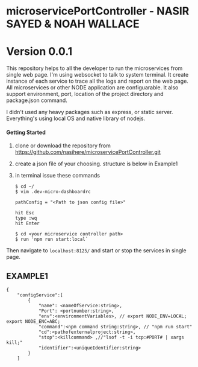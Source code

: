 # microservicePortController - NASIR SAYED & NOAH WALLACE
# Version 0.0.1

This repository helps to all the developer to run the microservices from single web page. I'm using websocket to talk to system terminal. It create instance of each service to trace all the logs and report on the web page. All microservices or other NODE application are configuarable. It also support environment, port, location of the project directory and package.json command. 

I didn't used any heavy packages such as express, or static server. Everything's using local OS and native library of nodejs.


#### Getting Started

1. clone or download the repository from https://github.com/nasihere/microservicePortController.git
2. create a json file of your choosing. structure is below in Example1
2. in terminal issue these commands

    ```
    $ cd ~/
    $ vim .dev-micro-dashboardrc

    pathConfig = "<Path to json config file>"

    hit Esc
    type :wq
    hit Enter

    $ cd <your microservice controller path>
    $ run 'npm run start:local`
    ```


Then navigate to  `localhost:8125/` and start or stop the services in single page.


EXAMPLE1
---------

```
{
    "configService":[
        {
            "name": <nameOfService:string>,
            "Port": <portnumber:string>,
            "env":<environmentVariables>, // export NODE_ENV=LOCAL; export NODE_ENC=ABC;
            "command":<npm command string:string>, // "npm run start"
            "cd":<pathofexternalproject:string>,
            "stop":<killcommand> ,//"lsof -t -i tcp:#PORT# | xargs kill;"
            "identifier":<uniqueIdentifier:string>
        }
    ]
```
